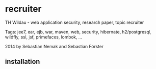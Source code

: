 # recruiter

TH Wildau - web application security, research paper, topic recruiter

Tags: jee7, ear, ejb, war, maven, web, security, hibernate, h2/postgresql, wildfly, ssl, jsf, primefaces, lombok, ...

2014 by Sebastian Nemak and Sebastian Förster

## installation


